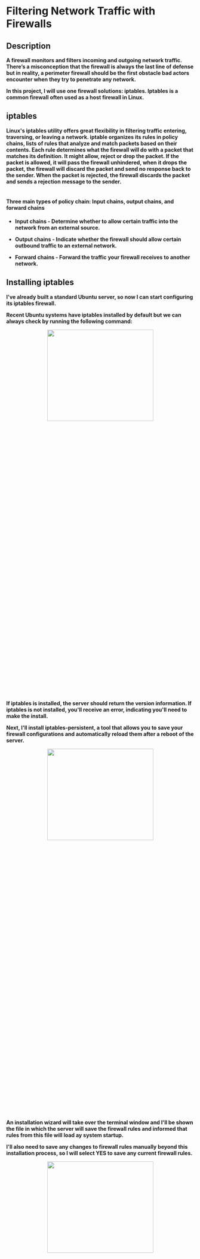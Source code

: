 <h1>Filtering Network Traffic with Firewalls</h1>


<h2>Description</h2>
<b>A firewall monitors and filters incoming and outgoing network traffic. There’s a misconception that the firewall is always the last line of defense but in reality, a perimeter firewall should be the first obstacle bad actors encounter when they try to penetrate any network.

In this project, I will use one firewall solutions: iptables. Iptables is a common firewall often used as a host firewall in Linux. 
</b>


<h2>iptables</h2>

<b>Linux's iptables utility offers great flexibility in filtering traffic entering, traversing, or leaving a network. iptable organizes its rules in policy chains, lists of rules that analyze and match packets based on their contents. Each rule determines what the firewall will do with a packet that matches its definition. It might allow, reject or drop the packet. If the packet is allowed, it will pass the firewall unhindered, when it drops the packet, the firewall will discard the packet and send no response back to the sender. When the packet is rejected, the firewall discards the packet and sends a rejection message to the sender.
</b>
<br />
<br />


<h4>Three main types of policy chain: Input chains, output chains, and forward chains</h4>

- <b>Input chains - Determine whether to allow certain traffic into the network from an external source.</b>

- <b>Output chains - Indicate whether the firewall should allow certain outbound traffic to an external network.</b>

- <b>Forward chains - Forward the traffic your firewall receives to another network.</b>


<h2>Installing iptables</h2>

<b>I've already built a standard Ubuntu server, so now I can start configuring its iptables firewall.

Recent Ubuntu systems have iptables installed by default but we can always check by running the following command:
</b>
<p align="center">
<img src="https://i.imgur.com/TXg1Ou2.png" height="25%" width="75%" />
</p>

<b>If iptables is installed, the server should return the version information. If iptables is not installed, you'll receive an error, indicating you'll need to make the install.</b>


<b>Next, I'll install iptables-persistent, a tool that allows you to save your firewall configurations and automatically reload them after a reboot of the server.</b>

<p align="center">
<img src="https://i.imgur.com/oXtvCAQ.png" height="25%" width="75%" />
</p>

<b>An installation wizard will take over the terminal window and I'll be shown the file in which the server will save the firewall rules and informed that rules from this file will load ay system startup.

I'll also need to save any changes to firewall rules manually beyond this installation process, so I will select YES to save any current firewall rules. 
<p align="center">
<img src="https://i.imgur.com/GXioi9I.png" height="25%" width="75%" />
</p>
If I don't install this component, I will have to reconfigure my firewall every time I restart my server.
</b>

---
<b>Now let's go ahead and view our firewall rules. The command sudo iptables -L is used to list all the rules in the current IP tables on a Linux system. 

In the output, policy ACCEPT indicates that, by default, iptables accepts all traffic for input, output, and forwarding. This default behavior is desirable since it works without any user configuration. However, this solution is insecure. 
</b>

---
<h2>iptables Firewall Rules</h2>

<b>We need to keep in mind that order matters, when it comes to creating iptables rules. As traffic reaches your firewall, iptables checks its rules one after the other in the order they appear. 
</b>

<b>To understand how to contrust an iptables firewall rule, let's take a look at the following example:</b>

<p align="center">
<img src="https://i.imgur.com/WxoT4dt.png" height="25%" width="75%" />
</p>

<b>Immediately after sudo, iptables will begin the rule definition. The next argument determines whether the rule will be appended to (-A), deleted from (-D), or inserted into (-I) the specified policy chain. You can also specify (-R) to replace or update an existing rule. The INPUT indicates that a rule in the input chain is being modified. You can also specify OUTPUT, FORWARD, or other policy chains. In most cases, iptables needs to know the protocol and port to which the rules relate. In the example above, -p tcp indicates the rule will apply only to TCP traffic, and --dport 22 tells iptables that the rule applies to packets with a destination port of 22.</b> 

<b>The iptables firewall offer multiple matching modules, and you can specify the module to use with the -m argument. In the example provided, conntrack, a tool that allows stateful packet inspection, is used. Some other tools include connbytes, which creates rules based on the amount of traffic transferred, and connrate, which matches *on the transfer rate of the traffic.</b>
<b>Next, --ctstate tells iptables to allow and track traffic for the types of connections that follow NEW,ESTABLISHED. Finally, iptables will interpret -j and whatever follows it as the action to perform when this rule is matched. This will generally be, ACCEPT to all traffic matching this rule; DROP, or REJECT, to deny or block the traffic; or LOG to log the traffic to a logfile.</b>

---

<h2>Configuring iptables</h2>

<b>When configuring iptables, first add rules to drop invalid traffic. </b>
<p align="center">
<img src="https://i.imgur.com/IR1nMGE.png" height="25%" width="75%" />
</p>
<p align="center">
<img src="https://i.imgur.com/IvpUFD4.png" height="25%" width="75%" />
</p>

<b>Then, add rules to accept traffic related to existing connections, as well as established connections and the loopback address to aviod any issues. 
</b>

<p align="center">
  <img src="https://i.imgur.com/ESNl8IM.png" height="25%" width="75%" />
</p>
<p align="center">
  <img src="https://i.imgur.com/K2mCWV4.png" height="25%" width="75%" />
</p>
<p align="center">
  <img src="https://i.imgur.com/mqKZTZ3.png" height="25%" width="75%" />
</p>


<b>This allows the firewall to accept traffic matching a known connection or related to a connection in progress and discard any unexpected packets, keeping your network free from unsolicited or malicious network scanning activities.</b>
<b>Once these commands are run and rules are implemented to our policy chain, we can run the command to ruturn the list to ensure everything has been accepted:</b>

<p align="center">
<img src="https://i.imgur.com/A6gLYsN.png" height="25%" width="75%" />
</p>

<b>Now let's ensure that the firewall allows SSH traffic. We can do thi sin two ways: by broadly allowing SSH or by allowing SSH only from a subset of devices in my network. In this case I will allow SSH traffic originating from all devices in my network using the following command below:</b>

<p align="center">
<img src="https://i.imgur.com/sHLjr0x.png" height="25%" width="75%" />
</p>

<b>You should allow services like SSH only to and from specific IP addresses or ranges. Allowing remote access or file transfer between your endpoints and any other device is risky.</b>

<b>You can reduce your attack surface by specifying a source IP address or range in your input chain with the -s source option. I'm configuring iptables on a virtual machine, so I will choose to allow connections from a single host for management purposes and deny access to all other endpoints. </b>

<p align="center">
<img src="https://i.imgur.com/sHLjr0x.png" height="25%" width="75%" />
</p>

<b>If we run into a mistake, we can delete all the rules we've specified for any of our policy chains by using the -F chain or --flush chain, parameter:</b>


<b>Using the -P argument sets the default behavior of your policy chains and lets iptables know what to do with traffic that doesn't match your rules. I will set the behavior of my policy chain to DROP traffic. You will need to repeat the following for FORWARD AND OUTPUT</b>

<p align="center">
<img src="https://i.imgur.com/7h8QGfJ.png" height="25%" width="75%" />
</p>

<b>Now we will go ahead and check out iptables chain. We should notice the policy for all three chains has changed from ACCEPT to DROP, indicating the default behavior for each chain will drop traffic that doesn't match any of the rules created.</b>

<p align="center">
<img src="https://i.imgur.com/HeaqD2g.png" height="25%" width="75%" />
</p>

<b>Receving an error message indicating DNS failing is noraml, because the firewall is now blocking everything not explicitly allowed. This issue is resolved by the following rules.</b>

<p align="center">
<img src="https://i.imgur.com/IZTvx2i.png" height="25%" width="75%" />
</p>

<b>These commands append rules to the output chain, allowing the server to make outbound requests for domain name resolution on UDP and TCP port 53.</b>

<b>ICMP can be a useful troubleshooting tool that we may use so we will need to allow ping through the iptables firewall.</b>

<p align="center">
<img src="https://i.imgur.com/PgHioFF.png" height="25%" width="75%" />
</p>


<h2>Logging iptables Behavior</h2>

<b>Now that the iptables firewall is install and configured, we should tell it to log and produce records of traffic. Without logging, it will make troubleshooting issues difficult. </b>

<b>Let's create a new, custom policy chain. I'll name it LOGGING. The -N parameter is used to create new chains. Next, add a rule at the end of each of the INPUT and OUTPUT chains that tells iptables to send any traffic that hasn't yet matched a rule to the new LOGGING chain:</b>

<p align="center">
<img src="  sudo iptables -A INPUT / OUTPUT -j LOGGING" height="25%" width="75%" />
</p>

<b>Then, tell iptables to log only once per minute for each type of dropped packet:</b>

<p align="center">
<img src="   sudo iptables -A LOGGING -m limit --limit 1/minute -j LOG \ --log-prefix "FW-Dropped: " --log-level 4" height="25%" width="75%" />
</p>

<b>This limit is optional, and you can set it to any period, such as 1/second, 1/minute, 1/hour, or 1/day. Limiting the number of log entries reduces both the noise within and the size of the logfiles.


<b>Finally, the last command indicates to the firewall that, once logged, it can drop the packets.</b>

<p align="center">
<img src=" sudo iptables -A LOGGING -j DROP  " height="25%" width="75%" />
</p>

<b>iptables firewall is now configured for logging. Now that we are finished, we need to remember to save our configurations. We will do this by running the following command:</b> 

<p align="center">
<img src=" sudo netfilter-persistent save " height="25%" width="75%" />
</p>








